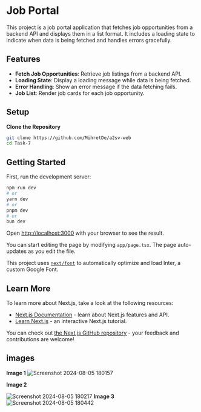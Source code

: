# Job Portal

This project is a job portal application that fetches job opportunities from a backend API and displays them in a list format. It includes a loading state to indicate when data is being fetched and handles errors gracefully.

## Features

- **Fetch Job Opportunities**: Retrieve job listings from a backend API.
- **Loading State**: Display a loading message while data is being fetched.
- **Error Handling**: Show an error message if the data fetching fails.
- **Job List**: Render job cards for each job opportunity.


## Setup

 **Clone the Repository**

   ```bash
   git clone https://github.com/MihretDe/a2sv-web
   cd Task-7
```

## Getting Started

First, run the development server:

```bash
npm run dev
# or
yarn dev
# or
pnpm dev
# or
bun dev
```

Open [http://localhost:3000](http://localhost:3000) with your browser to see the result.

You can start editing the page by modifying `app/page.tsx`. The page auto-updates as you edit the file.

This project uses [`next/font`](https://nextjs.org/docs/basic-features/font-optimization) to automatically optimize and load Inter, a custom Google Font.

## Learn More

To learn more about Next.js, take a look at the following resources:

- [Next.js Documentation](https://nextjs.org/docs) - learn about Next.js features and API.
- [Learn Next.js](https://nextjs.org/learn) - an interactive Next.js tutorial.

You can check out [the Next.js GitHub repository](https://github.com/vercel/next.js/) - your feedback and contributions are welcome!

## images
**Image 1**
![Screenshot 2024-08-05 180157](https://github.com/user-attachments/assets/b056be88-dca2-40c4-9b7a-6488ec9ac438)


**Image 2**


![Screenshot 2024-08-05 180217](https://github.com/user-attachments/assets/8c7f1ee4-5ad6-4eab-aa44-8b57056f2b9e)
**Image 3**
![Screenshot 2024-08-05 180442](https://github.com/user-attachments/assets/0a2d9d33-7784-4239-ad50-f9e6397e1653)



